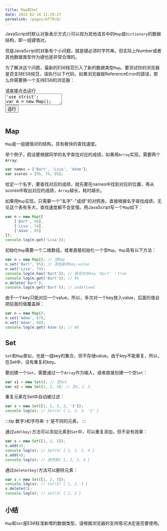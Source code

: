 ```yaml
---
title: Map和Set
date: 2022-02-18 22:29:27
permalink: /pages/bf79c0/
---
```


JavaScript的默认对象表示方式`{}`可以视为其他语言中的`Map`或`Dictionary`的数据结构，即一组键值对。

但是JavaScript的对象有个小问题，就是键必须时字符串。但实际上Number或者其他数据类型作为键也是非常合理的。

为了解决这个问题，最新的ES6规范引入了新的数据类型`Map`。要测试你的浏览器是否支持ES6规范，请执行以下代码，如果浏览器报ReferenceError的错误，那么你需要换一个支持ES6的浏览器：

<div class="js-demo">
<div class="demo-title">
    <span>请直接点击运行</span>
</div>
<textarea id="textarea1" class="textarea" maxlength="900">'use strict';
var m = new Map();
var s = new Set();
console.log('你的浏览器支持Map和Set！');
</textarea>
<br />
<button id="run" onclick="consoleRunCode(1)">运行</button>
<div id="log1"></div>
</div>
<br />

## Map

`Map`是一组键值对的结构，具有极快的查找速度。

举个例子，假设要根据同学的名字查找对应的成绩，如果用`Array`实现，需要两个`Array`:

```javascript
var names = ['Bart', 'Lisa', 'Adam'];
var scores = [95, 74, 85];
```

给定一个名字，要查找对应的成绩，就先要在names中找到对应的位置，再从scores中取出对应的成绩，`Array`越长，耗时越长。

如果用`Map`实现，只需要一个"名字"-"成绩"的对照表，直接根据名字查找成绩，无论这个表有多大，查找速度都不会变慢。用JavaScript写一个`Map`如下：

```javascript
var n = new Map([
    ['Bart', 95],
    ['Lisa', 74],
    ['Adam', 85]
]);
console.log(n.get('Lisa'));
```

初始化`Map`需要一个二维数组，或者直接初始化一个空`Map`。`Map`具有以下方法：

```javascript
var n = new Map(); // 空Map
n.set('Bart', 95); // 添加新的key-value
n.set('Lisa', 74);
console.log(n.has('Bart')); // 是否存在key 'Bart' ：true
console.log(n.get('Bart')); // 95
n.delete('Bart');
console.log(n.get('Bart')); // undefined
```

由于一个key只能对应一个value，所以，多次对一个key放入value，后面的值会把前面的值覆盖掉：

```javascript
var n = new Map();
n.set('Adam', 67);
n.set('Adam', 88);
console.log(n.get('Adam')); // 88
```

## Set

`Set`和`Map`类似，也是一组key的集合，但不存储value。由于key不能重复，所以，在Set中，没有重复的key。

要创建一个`Set`，需要通过一个`Array`作为输入，或者直接创建一个空`Set`：

```javascript
var s1 = new Set(); // 空Set
var s2 = new Set(1, 2, 3); // 含1，2，3
```

重复元素在Set中自动被过滤：

```javascript
var s = new Set([1, 2, 3, 3, '3']);
console.log(s); // Set(4) { 1, 2, 3, '3' }
```

:::tip
数字`3`和字符串`'3'`是不同的元素。
:::

通过`add(key)`方法可以添加元素到`Set`中，可以重复添加，但不会有效果：

```javascript
var s = new Set([1, 2, 3]);
s.add(4);
console.log(s); // Set(4) { 1, 2, 3, 4 }
s.add(4);
console.log(s); // 依然是{ 1, 2, 3, 4 }
```

通过`delete(key)`方法可以删除元素：

```javascript
var s = new Set([1, 2, 3]);
console.log(s); // Set(3) { 1, 2, 3 }
s.delete(3);
console.log(s); // Set(2) { 1, 2 }
```

## 小结

`Map`和`Set`是ES6标准新增的数据类型，请根据浏览器的支持情况决定是否要使用。